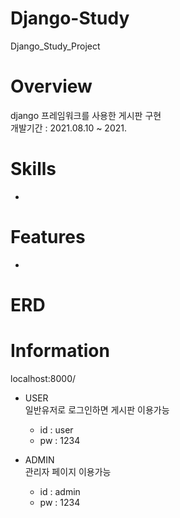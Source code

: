 # Django-Study
Django_Study_Project

# Overview
django 프레임워크를 사용한 게시판 구현<br/>
개발기간 : 2021.08.10 ~ 2021.

# Skills
* 

# Features
* 

# ERD


# Information
localhost:8000/

* USER<br/>
일반유저로 로그인하면 게시판 이용가능
   * id : user
   * pw : 1234


* ADMIN<br/>
관리자 페이지 이용가능
   * id : admin
   * pw : 1234
